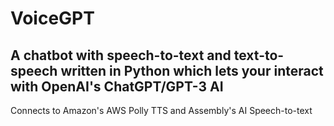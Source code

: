 # VoiceGPT
## A chatbot with speech-to-text and text-to-speech written in Python which lets your interact with OpenAI's ChatGPT/GPT-3 AI <br>
Connects to Amazon's AWS Polly TTS and Assembly's AI Speech-to-text
